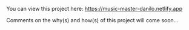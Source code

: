 You can view this project here: https://music-master-danilo.netlify.app

Comments on the why(s) and how(s) of this project will come soon...
